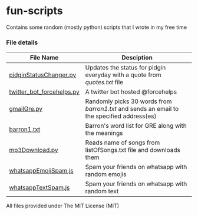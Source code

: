 # fun-scripts

Contains some random (mostly python) scripts that I wrote in my free time

### File details

File Name | Desciption
------------ | -------------
[pidginStatusChanger.py](pidginStatusChanger.py) | Updates the status for pidgin everyday with a quote from _quotes.txt_ file
[twitter_bot_forcehelps.py](twitter_bot_forcehelps.py) | A twitter bot hosted @forcehelps
[gmailGre.py](gmailGre.py) | Randomly picks 30 words from _barron1.txt_ and sends an email to the specified address(es)
[barron1.txt](barron1.txt) | Barron's word list for GRE along with the meanings
[mp3Download.py](mp3Download.py) | Reads name of songs from listOfSongs.txt file and downloads them
[whatsappEmojiSpam.js](whatsappEmojiSpam.js) | Spam your friends on whatsapp with random emojis
[whatsappTextSpam.js](whatsappTextSpam.js) |  Spam your friends on whatsapp with random text


All files provided under The MIT License (MIT)
